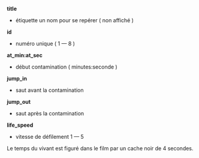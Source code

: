 


**title**
- étiquette un nom pour se repérer ( non affiché )

**id** 
- numéro unique ( 1 — 8 ) 

**at_min:at_sec** 
- début contamination ( minutes:seconde )

**jump_in**
- saut avant la contamination

**jump_out** 
- saut après la contamination 

**life_speed**
- vitesse de défilement 1 — 5


Le temps du vivant est figuré dans le film par un cache noir de 4 secondes.
